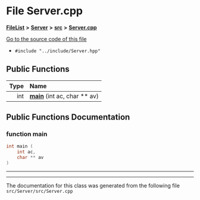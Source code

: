 

# File Server.cpp



[**FileList**](files.md) **>** [**Server**](dir_f6675a7e1cd1d6d7f6e5e9669ead62e8.md) **>** [**src**](dir_35da1b20ef5d00fba1377c2ea4ffeb70.md) **>** [**Server.cpp**](Server_8cpp.md)

[Go to the source code of this file](Server_8cpp_source.md)



* `#include "../include/Server.hpp"`





































## Public Functions

| Type | Name |
| ---: | :--- |
|  int | [**main**](#function-main) (int ac, char \*\* av) <br> |




























## Public Functions Documentation




### function main 

```C++
int main (
    int ac,
    char ** av
) 
```




<hr>

------------------------------
The documentation for this class was generated from the following file `src/Server/src/Server.cpp`

